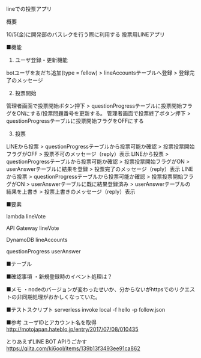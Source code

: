 lineでの投票アプリ

概要

10/5(金)に開発部のバスレクを行う際に利用する
投票用LINEアプリ

■機能

1. ユーザ登録・更新機能

botユーザを友だち追加(type = fellow) > lineAccountsテーブルへ登録 > 登録完了のメッセージ

2. 投票開始

管理者画面で投票開始ボタン押下 > questionProgressテーブルに投票開始フラグをONにする/投票問題番号を更新する。
管理者画面で投票終了ボタン押下 > questionProgressテーブルに投票開始フラグをOFFにする

3. 投票

LINEから投票 > questionProgressテーブルから投票可能か確認 > 投票投票開始フラグがOFF > 投票不可のメッセージ（reply）表示
LINEから投票 > questionProgressテーブルから投票可能か確認 > 投票投票開始フラグがON > userAnswerテーブルに結果を登録 > 投票完了のメッセージ（reply）表示
LINEから投票 > questionProgressテーブルから投票可能か確認 > 投票投票開始フラグがON > userAnswerテーブルに既に結果登録済み > userAnswerテーブルの結果を上書き > 投票上書きのメッセージ（reply）表示

■要素

lambda
lineVote

API Gateway
lineVote

DynamoDB
lineAccounts
    
questionProgress
userAnswer


■テーブル



■確認事項
・新規登録時のイベント処理は？


■メモ
・nodeのバージョンが変わったせいか、分からないがhttpsでのリクエストの非同期処理がおかしくなっていた。

■テストスクリプト
serverless invoke local -f hello -p follow.json


■参考
ユーザIDとアカウント名を取得
http://motojapan.hateblo.jp/entry/2017/07/08/010435

とりあえずLINE BOT APIうごかす
https://qiita.com/ki6ool/items/139b13f3493ee91ca862



